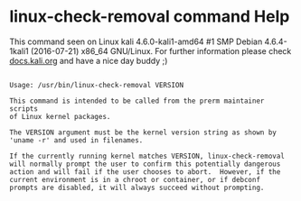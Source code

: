 # linux-check-removal command Help
 
 This command seen on Linux kali 4.6.0-kali1-amd64 #1 SMP Debian 4.6.4-1kali1 (2016-07-21) x86_64 GNU/Linux. For further information please check [docs.kali.org](docs.kali.org) and have a nice day buddy ;) 

~~~

Usage: /usr/bin/linux-check-removal VERSION

This command is intended to be called from the prerm maintainer scripts
of Linux kernel packages.

The VERSION argument must be the kernel version string as shown by
'uname -r' and used in filenames.

If the currently running kernel matches VERSION, linux-check-removal
will normally prompt the user to confirm this potentially dangerous
action and will fail if the user chooses to abort.  However, if the
current environment is in a chroot or container, or if debconf
prompts are disabled, it will always succeed without prompting.

~~~
